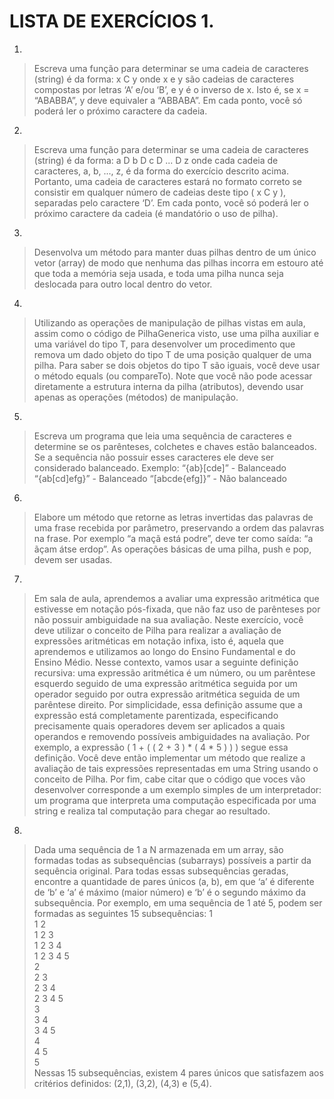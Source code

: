 <h1> LISTA DE EXERCÍCIOS 1. </h1>
  
  1.
   > Escreva uma função para determinar se uma cadeia de caracteres (string) é da forma: x C
y onde x e y são cadeias de caracteres compostas por letras ‘A’ e/ou ‘B’, e y é o inverso de
x. Isto é, se x = “ABABBA”, y deve equivaler a “ABBABA”. Em cada ponto, você só poderá ler
o próximo caractere da cadeia.

  2.
   >  Escreva uma função para determinar se uma cadeia de caracteres (string) é da forma: a D
b D c D ... D z onde cada cadeia de caracteres, a, b, ..., z, é da forma do exercício descrito
acima. Portanto, uma cadeia de caracteres estará no formato correto se consistir em qualquer
número de cadeias deste tipo ( x C y ), separadas pelo caractere ‘D’. Em cada ponto, você só
poderá ler o próximo caractere da cadeia (é mandatório o uso de pilha). 

  3.
   > Desenvolva um método para manter duas pilhas dentro de um único vetor (array) de modo
que nenhuma das pilhas incorra em estouro até que toda a memória seja usada, e toda uma
pilha nunca seja deslocada para outro local dentro do vetor.

  4.
   > Utilizando as operações de manipulação de pilhas vistas em aula, assim como o código de
PilhaGenerica visto, use uma pilha auxiliar e uma variável do tipo T, para desenvolver um
procedimento que remova um dado objeto do tipo T de uma posição qualquer de uma pilha.
Para saber se dois objetos do tipo T são iguais, você deve usar o método equals (ou
compareTo). Note que você não pode acessar diretamente a estrutura interna da pilha
(atributos), devendo usar apenas as operações (métodos) de manipulação.

  5.
  > Escreva um programa que leia uma sequência de caracteres e determine se os parênteses,
colchetes e chaves estão balanceados. Se a sequência não possuir esses caracteres ele
deve ser considerado balanceado. Exemplo:
“{ab}[cde]” - Balanceado
“{ab[cd]efg}” - Balanceado
“[abcde{efg]}” - Não balanceado

  6.
   > Elabore um método que retorne as letras invertidas das palavras de uma frase recebida
por parâmetro, preservando a ordem das palavras na frase. Por exemplo “a maçã está podre”,
deve ter como saída: “a ãçam átse erdop”. As operações básicas de uma pilha, push e pop,
devem ser usadas.

  7.
  > Em sala de aula, aprendemos a avaliar uma expressão aritmética que estivesse em
notação pós-fixada, que não faz uso de parênteses por não possuir ambiguidade na sua
avaliação. Neste exercício, você deve utilizar o conceito de Pilha para realizar a avaliação de
expressões aritméticas em notação infixa, isto é, aquela que aprendemos e utilizamos ao
longo do Ensino Fundamental e do Ensino Médio. Nesse contexto, vamos usar a seguinte
definição recursiva: uma expressão aritmética é um número, ou um parêntese esquerdo
seguido de uma expressão aritmética seguida por um operador seguido por outra expressão
aritmética seguida de um parêntese direito. Por simplicidade, essa definição assume que a
expressão está completamente parentizada, especificando precisamente quais operadores
devem ser aplicados a quais operandos e removendo possíveis ambiguidades na avaliação.
Por exemplo, a expressão ( 1 + ( ( 2 + 3 ) * ( 4 * 5 ) ) ) segue essa definição.
 Você deve então implementar um método que realize a avaliação de tais expressões
representadas em uma String usando o conceito de Pilha. Por fim, cabe citar que o código
que voces vão desenvolver corresponde a um exemplo simples de um interpretador: um
programa que interpreta uma computação especificada por uma string e realiza tal
computação para chegar ao resultado.

  8.
  > Dada uma sequência de 1 a N armazenada em um array, são formadas todas as
subsequências (subarrays) possíveis a partir da sequência original. Para todas essas
subsequências geradas, encontre a quantidade de pares únicos (a, b), em que ‘a’ é diferente
de ‘b’ e ‘a’ é máximo (maior número) e ‘b’ é o segundo máximo da subsequência. Por exemplo,
em uma sequência de 1 até 5, podem ser formadas as seguintes 15 subsequências:
1               <br> 
1 2             <br>
1 2 3           <br>
1 2 3 4         <br>
1 2 3 4 5       <br>
2               <br>
2 3             <br>
2 3 4           <br>
2 3 4 5         <br>
3               <br>
3 4             <br>
3 4 5           <br>
4               <br>
4 5             <br>
5               <br>
 Nessas 15 subsequências, existem 4 pares únicos que satisfazem aos critérios
definidos: (2,1), (3,2), (4,3) e (5,4). 
